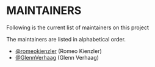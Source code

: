 # MAINTAINERS

Following is the current list of maintainers on this project

The maintainers are listed in alphabetical order.

- [@romeokienzler](https://github.com/romeokienzler) (Romeo Kienzler)
- [@GlennVerhaag](https://github.com/GlennVerhaag) (Glenn Verhaag)
